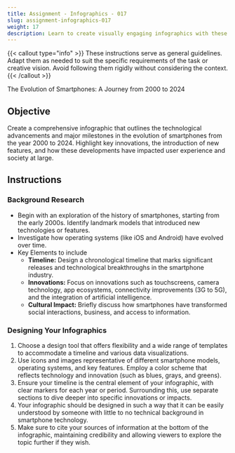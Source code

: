 ```yaml
---
title: Assignment - Infographics - 017
slug: assignment-infographics-017
weight: 17
description: Learn to create visually engaging infographics with these practical ICT assignments designed to enhance creativity, critical thinking, and digital communication skills. Perfect for mastering infographic tools and presenting complex ideas effectively.
---
```


{{< callout type="info" >}}
These instructions serve as general guidelines. Adapt them as needed to suit the specific requirements of the task or creative vision. Avoid following them rigidly without considering the context.
{{< /callout >}}


The Evolution of Smartphones: A Journey from 2000 to 2024

## Objective

Create a comprehensive infographic that outlines the technological advancements and major milestones in the evolution of smartphones from the year 2000 to 2024. Highlight key innovations, the introduction of new features, and how these developments have impacted user experience and society at large.

## Instructions

### Background Research

- Begin with an exploration of the history of smartphones, starting from the early 2000s. Identify landmark models that introduced new technologies or features.
- Investigate how operating systems (like iOS and Android) have evolved over time.
- Key Elements to include
  - **Timeline:** Design a chronological timeline that marks significant releases and technological breakthroughs in the smartphone industry.
  - **Innovations:** Focus on innovations such as touchscreens, camera technology, app ecosystems, connectivity improvements (3G to 5G), and the integration of artificial intelligence.
  - **Cultural Impact:** Briefly discuss how smartphones have transformed social interactions, business, and access to information.

### Designing Your Infographics

1. Choose a design tool that offers flexibility and a wide range of templates to accommodate a timeline and various data visualizations.
2. Use icons and images representative of different smartphone models, operating systems, and key features. Employ a color scheme that reflects technology and innovation (such as blues, grays, and greens).
3. Ensure your timeline is the central element of your infographic, with clear markers for each year or period. Surrounding this, use separate sections to dive deeper into specific innovations or impacts.
4. Your infographic should be designed in such a way that it can be easily understood by someone with little to no technical background in smartphone technology.
5. Make sure to cite your sources of information at the bottom of the infographic, maintaining credibility and allowing viewers to explore the topic further if they wish.


